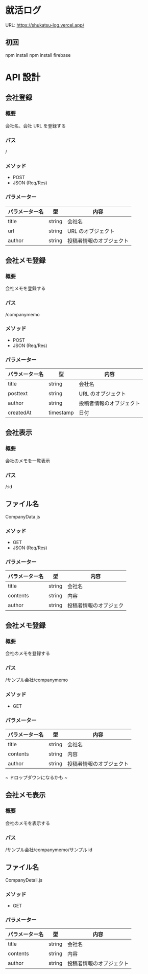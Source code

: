 # 就活ログ
URL: https://shukatsu-log.vercel.app/
## 初回

npm install
npm install firebase

# API 設計

## 会社登録

### 概要

会社名、会社 URL を登録する

### パス

/

### メソッド

- POST
- JSON (Req/Res)

### パラメーター

| パラメーター名 | 型     | 内容                     |
| -------------- | ------ | ------------------------ |
| title          | string | 会社名                   |
| url            | string | URL のオブジェクト       |
| author         | string | 投稿者情報のオブジェクト |

## 会社メモ登録

### 概要

会社メモを登録する

### パス

/companymemo

### メソッド

- POST
- JSON (Req/Res)

### パラメーター

| パラメーター名 | 型     | 内容                     |
| -------------- | ------ | ------------------------ |
| title          | string | 会社名                   |
| posttext            | string | URL のオブジェクト       |
| author         | string | 投稿者情報のオブジェクト |
| createdAt         | timestamp | 日付 |

## 会社表示

### 概要

会社のメモを一覧表示

### パス

/:id

## ファイル名

CompanyData.js

### メソッド

- GET
- JSON (Req/Res)

### パラメーター

| パラメーター名 | 型     | 内容                   |
| -------------- | ------ | ---------------------- |
| title          | string | 会社名                 |
| contents       | string | 内容                   |
| author         | string | 投稿者情報のオブジェク |

## 会社メモ登録

### 概要

会社のメモを登録する

### パス

/サンプル会社/companymemo

### メソッド

- GET

### パラメーター

| パラメーター名 | 型     | 内容                     |
| -------------- | ------ | ------------------------ |
| title          | string | 会社名                   |
| contents       | string | 内容                     |
| author         | string | 投稿者情報のオブジェクト |

~ ドロップダウンになるかも ~

## 会社メモ表示

### 概要

会社のメモを表示する

### パス

/サンプル会社/companymemo/サンプル id

## ファイル名

CompanyDetail.js

### メソッド

- GET

### パラメーター

| パラメーター名 | 型     | 内容                     |
| -------------- | ------ | ------------------------ |
| title          | string | 会社名                   |
| contents       | string | 内容                     |
| author         | string | 投稿者情報のオブジェクト |
